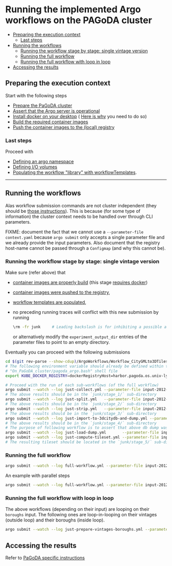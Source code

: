 # Running the implemented Argo workflows on the PAGoDA cluster

<!-- TOC depthfrom:2 orderedlist:false depthto:4 -->

- [Preparing the execution context](#preparing-the-execution-context)
  - [Last steps](#last-steps)
- [Running the workflows](#running-the-workflows)
  - [Running the workflow stage by stage: single vintage version](#running-the-workflow-stage-by-stage-single-vintage-version)
  - [Running the full workflow](#running-the-full-workflow)
  - [Running the full workflow with loop in loop](#running-the-full-workflow-with-loop-in-loop)
- [Accessing the results](#accessing-the-results)

<!-- /TOC -->

## Preparing the execution context

Start with the following steps
- [Prepare the PaGoDA cluster](On_PaGoDA_cluster/Readme.md#cluster-preparation)
- [Assert that the Argo server is operational](With_CLI_Generic/Readme.md#asserting-argo-server-is-ready)
- [Install docker on your desktop](With_CLI_Generic/Readme.md#installing-docker-on-your-desktop) (
  [Here is why](On_PaGoDA_cluster/Readme.md#install-docker-on-your-desktop) 
  you need to do so) 
- [Build the required container images](With_CLI_Generic/Readme.md#build-the-required-containers)
- [Push the container images to the (local) registry](On_PaGoDA_cluster/Readme.md#registering-the-container-images)

### Last steps
Proceed with

- [Defining an argo namespace](With_CLI_Generic/Readme.md#defining-an-argo-server-namespace)
- [Defining I/O volumes](On_PaGoDA_cluster/Readme.md#volumes-and-context-creation)
- [Populating the workflow "library" with workflowTemplates](With_CLI_Generic/Readme.md#populate-the-workflow-library-with-workflowtemplates).

---

## Running the workflows

Alas workflow submission commands are not cluster independent (they should be
[those instructions](With_CLI_Generic/Readme.md#running-the-workflows)).
This is because (for some type of information) the cluster context needs to
be handled over through CLI parameters.

FIXME: document the fact that we cannot use a `--parameter-file context.yaml`
because `argo submit` only accepts a single parameter file and we already
provide the input parameters. Also document that the registry host-name cannot
be passed through a `Configmap` (and why this cannot be).

### Running the workflow stage by stage: single vintage version

Make sure (refer above) that

- [container images are properly build](With_CLI_Generic/Readme.md#build-the-required-containers)
  (this stage [requires docker](On_PaGoDA_cluster/Readme.md#install-docker-on-your-desktop))
- [container images were pushed to the registry](On_PaGoDA_cluster/Readme.md#registering-the-container-images),
- [workflow templates are populated](With_CLI_Generic/Readme.md#populate-the-workflow-library-with-workflowtemplates),
- no preceding running traces will conflict with this new submission by running
  
  ```bash
  \rm -fr junk     # Leading backslash is for inhibiting a possible alias
  ```

  or alternatively modify the `experiment_output_dir` entries of the parameter
  files to point to an empty directory.

Eventually you can proceed with the following submissions

```bash
cd $(git rev-parse --show-cdup)/ArgoWorkflows/Workflow_CityGMLto3DTiles_Example/
# The following environment variable should already be defined within the 
# "On_PaGoDA_cluster/pagoda_argo.bash" shell file
export KUBE_DOCKER_REGISTRY=dockerRegistryHost=harbor.pagoda.os.univ-lyon1.fr/

# Proceed with the run of each sub-workflows (of the full workflow)
argo submit --watch --log just-collect.yml --parameter-file input-2012-tiny-no_db.yaml -p ${KUBE_DOCKER_REGISTRY}
# The above results should be in the `junk/stage_1/` sub-directory
argo submit --watch --log just-split.yml   --parameter-file input-2012-tiny-no_db.yaml -p ${KUBE_DOCKER_REGISTRY}
# The above results should be in the `junk/stage_2/` sub-directory
argo submit --watch --log just-strip.yml   --parameter-file input-2012-tiny-no_db.yaml -p ${KUBE_DOCKER_REGISTRY}
# The above results should be in the `junk/stage_3/` sub-directory
argo submit --watch --log just-import-to-3dcitydb-and-dump.yml --parameter-file input-2012-tiny-import_dump.yaml
# The above results should be in the `junk/stage_4/` sub-directory
# The purpose of following workflow is to assert that above db dump was correct
argo submit --watch --log just-load-dump.yml       --parameter-file input-2012-tiny-import_dump.yaml
argo submit --watch --log just-compute-tileset.yml --parameter-file input-2012-tiny-import_dump.yaml  -p ${KUBE_DOCKER_REGISTRY}
# The resulting tileset should be located in the `junk/stage_5/` sub-directory
```

### Running the full workflow

```bash
argo submit --watch --log full-workflow.yml --parameter-file input-2012-tiny-import_no_dump.yaml -p ${KUBE_DOCKER_REGISTRY}
```

An example with parallel steps

```bash
argo submit --watch --log full-workflow.yml --parameter-file input-2012-small-import_no_dump.yaml -p ${KUBE_DOCKER_REGISTRY}
```

### Running the full workflow with loop in loop

The above workflows (depending on their input) are looping on their `boroughs`
input. The following ones are loop-in-looping on their vintages (outside loop)
and their boroughs (inside loop).

```bash
argo submit --watch --log just-prepare-vintages-boroughs.yml --parameter-file input-loop-in-loop-tiny.yaml -p ${KUBE_DOCKER_REGISTRY}
```

## Accessing the results

Refer to [PaGoDA specific instructions](On_PaGoDA_cluster/Readme.md#accessing-results)


